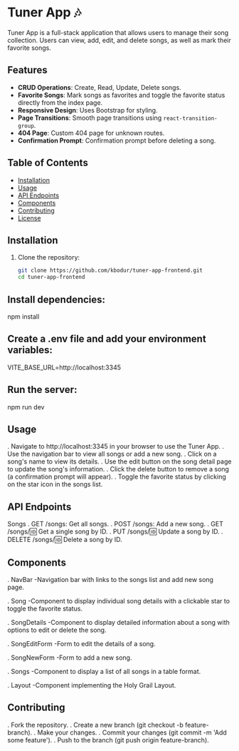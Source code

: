 # Tuner App 🎶

Tuner App is a full-stack application that allows users to manage their song collection. Users can view, add, edit, and delete songs, as well as mark their favorite songs.

## Features

- **CRUD Operations**: Create, Read, Update, Delete songs.
- **Favorite Songs**: Mark songs as favorites and toggle the favorite status directly from the index page.
- **Responsive Design**: Uses Bootstrap for styling.
- **Page Transitions**: Smooth page transitions using `react-transition-group`.
- **404 Page**: Custom 404 page for unknown routes.
- **Confirmation Prompt**: Confirmation prompt before deleting a song.

## Table of Contents

- [Installation](#installation)
- [Usage](#usage)
- [API Endpoints](#api-endpoints)
- [Components](#components)
- [Contributing](#contributing)
- [License](#license)

## Installation


1. Clone the repository:
   ```sh
   git clone https://github.com/kbodur/tuner-app-frontend.git
   cd tuner-app-frontend
## Install dependencies:
npm install

## Create a .env file and add your environment variables:
VITE_BASE_URL=http://localhost:3345

## Run the server:
npm run dev

## Usage
  . Navigate to http://localhost:3345 in your browser to use the Tuner App.
  . Use the navigation bar to view all songs or add a new song.
  . Click on a song's name to view its details.
  . Use the edit button on the song detail page to update the song's information.
  . Click the delete button to remove a song (a confirmation prompt will appear).
  . Toggle the favorite status by clicking on the star icon in the songs list.


## API Endpoints
Songs
  . GET /songs: Get all songs.
  . POST /songs: Add a new song.
  . GET /songs/:id: Get a single song by ID.
  . PUT /songs/:id: Update a song by ID.
  . DELETE /songs/:id: Delete a song by ID.


## Components
  . NavBar
   -Navigation bar with links to the songs list and add new song page.

  . Song
   -Component to display individual song details with a clickable star to toggle the favorite status.

  . SongDetails
   -Component to display detailed information about a song with options to edit or delete the song.

  . SongEditForm
  -Form to edit the details of a song.

  . SongNewForm
  -Form to add a new song.

  . Songs
  -Component to display a list of all songs in a table format.

  . Layout
  -Component implementing the Holy Grail Layout.

## Contributing
   . Fork the repository.
   . Create a new branch (git checkout -b feature-branch).
   . Make your changes.
   . Commit your changes (git commit -m 'Add some feature').
   . Push to the branch (git push origin feature-branch).